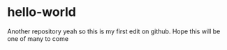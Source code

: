 # hello-world
Another repository
yeah so this is my first edit on github. Hope this will be one of many to come
